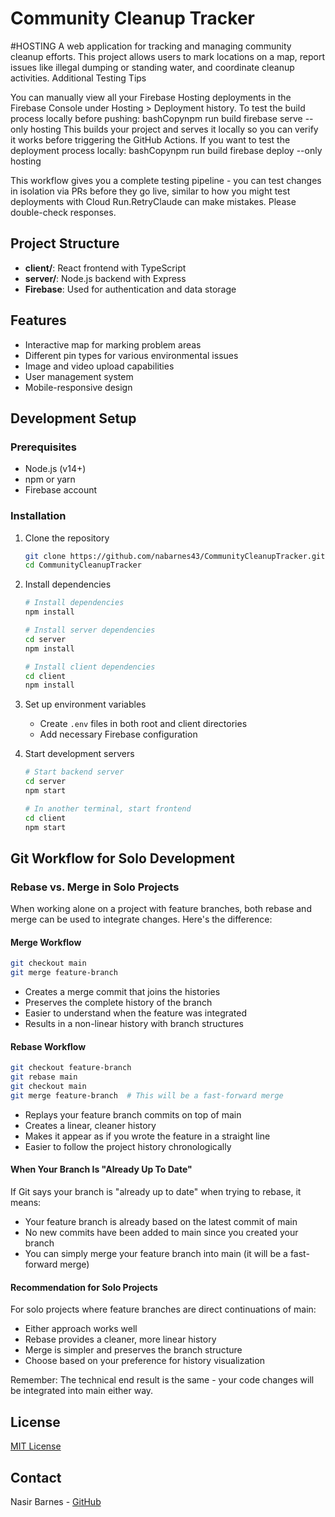 # Community Cleanup Tracker

#HOSTING
A web application for tracking and managing community cleanup efforts. This project allows users to mark locations on a map, report issues like illegal dumping or standing water, and coordinate cleanup activities.
Additional Testing Tips

You can manually view all your Firebase Hosting deployments in the Firebase Console under Hosting > Deployment history.
To test the build process locally before pushing:
bashCopynpm run build
firebase serve --only hosting
This builds your project and serves it locally so you can verify it works before triggering the GitHub Actions.
If you want to test the deployment process locally:
bashCopynpm run build
firebase deploy --only hosting


This workflow gives you a complete testing pipeline - you can test changes in isolation via PRs before they go live, similar to how you might test deployments with Cloud Run.RetryClaude can make mistakes. Please double-check responses.


## Project Structure

- **client/**: React frontend with TypeScript
- **server/**: Node.js backend with Express
- **Firebase**: Used for authentication and data storage

## Features

- Interactive map for marking problem areas
- Different pin types for various environmental issues
- Image and video upload capabilities
- User management system
- Mobile-responsive design

## Development Setup

### Prerequisites

- Node.js (v14+)
- npm or yarn
- Firebase account

### Installation

1. Clone the repository
   ```bash
   git clone https://github.com/nabarnes43/CommunityCleanupTracker.git
   cd CommunityCleanupTracker
   ```

2. Install dependencies
   ```bash
   # Install dependencies
   npm install
   
   # Install server dependencies
   cd server
   npm install
   
   # Install client dependencies
   cd client
   npm install
   ```

3. Set up environment variables
   - Create `.env` files in both root and client directories
   - Add necessary Firebase configuration

4. Start development servers
   ```bash
   # Start backend server
   cd server
   npm start
   
   # In another terminal, start frontend
   cd client
   npm start
   ```

## Git Workflow for Solo Development

### Rebase vs. Merge in Solo Projects

When working alone on a project with feature branches, both rebase and merge can be used to integrate changes. Here's the difference:

#### Merge Workflow

```bash
git checkout main
git merge feature-branch
```

- Creates a merge commit that joins the histories
- Preserves the complete history of the branch
- Easier to understand when the feature was integrated
- Results in a non-linear history with branch structures

#### Rebase Workflow

```bash
git checkout feature-branch
git rebase main
git checkout main
git merge feature-branch  # This will be a fast-forward merge
```

- Replays your feature branch commits on top of main
- Creates a linear, cleaner history
- Makes it appear as if you wrote the feature in a straight line
- Easier to follow the project history chronologically

#### When Your Branch Is "Already Up To Date"

If Git says your branch is "already up to date" when trying to rebase, it means:
- Your feature branch is already based on the latest commit of main
- No new commits have been added to main since you created your branch
- You can simply merge your feature branch into main (it will be a fast-forward merge)

#### Recommendation for Solo Projects

For solo projects where feature branches are direct continuations of main:
- Either approach works well
- Rebase provides a cleaner, more linear history
- Merge is simpler and preserves the branch structure
- Choose based on your preference for history visualization

Remember: The technical end result is the same - your code changes will be integrated into main either way.

## License

[MIT License](LICENSE)

## Contact

Nasir Barnes - [GitHub](https://github.com/nabarnes43) 